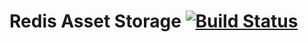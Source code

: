 Redis Asset Storage [![Build Status](https://travis-ci.org/spidapp/spid-storage-asset-redis.svg?branch=master)](https://travis-ci.org/spidapp/spid-storage-asset-redis)
=========================================

